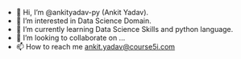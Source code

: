 - 👋 Hi, I’m @ankityadav-py (Ankit Yadav).
- 👀 I’m interested in Data Science Domain.
- 🌱 I’m currently learning Data Science Skills and python language.
- 💞️ I’m looking to collaborate on ...
- 📫 How to reach me ankit.yadav@course5i.com

<!---
ankityadav-py/ankityadav-py is a ✨ special ✨ repository because its `README.md` (this file) appears on your GitHub profile.
You can click the Preview link to take a look at your changes.
--->
